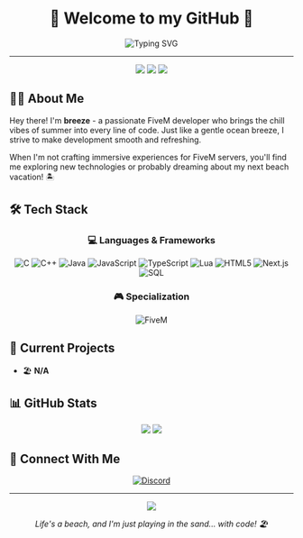 <div align="center">
  
# 🌊 Welcome to my GitHub 🌊

<img src="https://readme-typing-svg.herokuapp.com?font=Fira+Code&pause=1000&color=3ABFF8&center=true&vCenter=true&width=435&lines=FiveM+Lua+Developer;Full+Stack+Engineer;Creating+Digital+Experiences" alt="Typing SVG" />

</div>

---

<div align="center">
  <img src="https://img.shields.io/badge/Location-🏖️%20Beach%20Vibes-skyblue?style=for-the-badge" />
  <img src="https://img.shields.io/badge/Status-☀️%20Living%20the%20Dream-yellow?style=for-the-badge" />
  <img src="https://img.shields.io/badge/Mood-🌴%20Tropical-lightgreen?style=for-the-badge" />
</div>

## 🏄‍♂️ About Me

Hey there! I'm **breeze** - a passionate FiveM developer who brings the chill vibes of summer into every line of code. Just like a gentle ocean breeze, I strive to make development smooth and refreshing.

When I'm not crafting immersive experiences for FiveM servers, you'll find me exploring new technologies or probably dreaming about my next beach vacation! 🏝️

## 🛠️ Tech Stack

<div align="center">

### 💻 Languages & Frameworks

![C](https://img.shields.io/badge/C-00599C?style=for-the-badge&logo=c&logoColor=white)
![C++](https://img.shields.io/badge/C++-00599C?style=for-the-badge&logo=cplusplus&logoColor=white)
![Java](https://img.shields.io/badge/Java-ED8B00?style=for-the-badge&logo=openjdk&logoColor=white)
![JavaScript](https://img.shields.io/badge/JavaScript-F7DF1E?style=for-the-badge&logo=javascript&logoColor=black)
![TypeScript](https://img.shields.io/badge/TypeScript-007ACC?style=for-the-badge&logo=typescript&logoColor=white)
![Lua](https://img.shields.io/badge/Lua-2C2D72?style=for-the-badge&logo=lua&logoColor=white)
![HTML5](https://img.shields.io/badge/HTML5-E34C26?style=for-the-badge&logo=html5&logoColor=white)
![Next.js](https://img.shields.io/badge/Next.js-000000?style=for-the-badge&logo=nextdotjs&logoColor=white)
![SQL](https://img.shields.io/badge/SQL-4479A1?style=for-the-badge&logo=mysql&logoColor=white)

### 🎮 Specialization

![FiveM](https://img.shields.io/badge/FiveM-F40552?style=for-the-badge&logo=fivem&logoColor=white)

</div>

## 🌊 Current Projects

- 🏖️ **N/A**

## 📊 GitHub Stats


<div align="center">
  <img src="https://github-readme-stats.vercel.app/api?username=feelthebreeze&show_icons=true&theme=ocean_dark&hide_border=true&bg_color=0D1117&title_color=3ABFF8&icon_color=3ABFF8" />
  
  <img src="https://github-readme-streak-stats.herokuapp.com/?user=feelthebreeze&theme=ocean_dark&hide_border=true&background=0D1117&ring=3ABFF8&fire=3ABFF8&currStreakLabel=3ABFF8" />
</div>

## 🌺 Connect With Me

<div align="center">
  
[![Discord](https://img.shields.io/badge/Discord-breeze%237777-5865F2?style=for-the-badge&logo=discord&logoColor=white)](https://discordapp.com/users/1161931911489388565)

</div>

---

<div align="center">
  <img src="https://capsule-render.vercel.app/api?type=waving&color=gradient&customColorList=12,14,16,18,20&height=100&section=footer&animation=twinkling" />
  
  <p>
    <i>Life's a beach, and I'm just playing in the sand... with code! 🏖️</i>
  </p>
</div>
